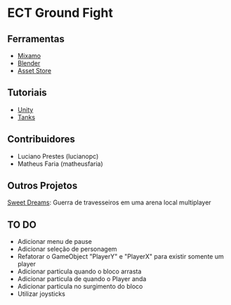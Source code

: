 # ECT Ground Fight

## Ferramentas

- [Mixamo](https://www.mixamo.com)
- [Blender](https://www.blender.org/)
- [Asset Store](https://www.assetstore.unity3d.com)

## Tutoriais

- [Unity](https://unity3d.com/pt/learn/tutorials)
- [Tanks](https://www.assetstore.unity3d.com/en/#!/content/80165)


## Contribuidores

- Luciano Prestes (lucianopc)
- Matheus Faria (matheusfaria)


## Outros Projetos

[Sweet Dreams](fb.com/sweetdreamsgame): Guerra de travesseiros em uma arena
local multiplayer


## TO DO

- Adicionar menu de pause
- Adicionar seleção de personagem
- Refatorar o GameObject "PlayerY" e "PlayerX" para existir somente um player
- Adicionar particula quando o bloco arrasta
- Adicionar particula de quando o Player anda
- Adicionar particula no surgimento do bloco
- Utilizar joysticks
